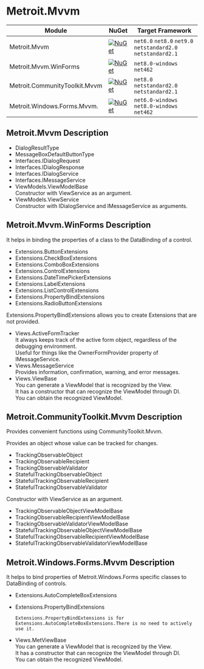 # Metroit.Mvvm

|Module                |NuGet | Target Framework |
|----------------------|------|------------------|
|Metroit.Mvvm               |[![NuGet](https://img.shields.io/badge/nuget-v0.0.2-blue.svg)](https://www.nuget.org/packages/Metroit.Mvvm/) | `net6.0` `net8.0` `net9.0` `netstandard2.0` `netstandard2.1` |
|Metroit.Mvvm.WinForms          |[![NuGet](https://img.shields.io/badge/nuget-v0.0.2-blue.svg)](https://www.nuget.org/packages/Metroit.Mvvm.WinForms/) | `net8.0-windows` `net462` |
|Metroit.CommunityToolkit.Mvvm |[![NuGet](https://img.shields.io/badge/nuget-v0.0.2-blue.svg)](https://www.nuget.org/packages/Metroit.CommunityToolkit.Mvvm/) | `net8.0` `netstandard2.0` `netstandard2.1` |
|Metroit.Windows.Forms.Mvvm.|[![NuGet](https://img.shields.io/badge/nuget-v0.0.2-blue.svg)](https://www.nuget.org/packages/Metroit.Windows.Forms.Mvvm/) | `net6.0-windows` `net8.0-windows` `net462` |

## Metroit.Mvvm Description
- DialogResultType
- MessageBoxDefaultButtonType
- Interfaces.IDialogRequest
- Interfaces.IDialogResponse
- Interfaces.IDialogService
- Interfaces.IMessageService
- ViewModels.ViewModelBase  
    Constructor with ViewService as an argument.
- ViewModels.ViewService  
    Constructor with IDialogService and IMessageService<DialogResultType> as arguments.

## Metroit.Mvvm.WinForms Description
It helps in binding the properties of a class to the DataBinding of a control.
  - Extensions.ButtonExtensions
  - Extensions.CheckBoxExtensions
  - Extensions.ComboBoxExtensions
  - Extensions.ControlExtensions
  - Extensions.DateTimePickerExtensions
  - Extensions.LabelExtensions
  - Extensions.ListControlExtensions
  - Extensions.PropertyBindExtensions
  - Extensions.RadioButtonExtensions

Extensions.PropertyBindExtensions allows you to create Extensions that are not provided.

- Views.ActiveFormTracker  
    It always keeps track of the active form object, regardless of the debugging environment.  
    Useful for things like the OwnerFormProvider property of IMessageService<T>.
- Views.MessageService  
    Provides information, confirmation, warning, and error messages.
- Views.ViewBase  
    You can generate a ViewModel that is recognized by the View.  
    It has a constructor that can recognize the ViewModel through DI.  
    You can obtain the recognized ViewModel.

## Metroit.CommunityToolkit.Mvvm Description
Provides convenient functions using CommunityToolkit.Mvvm.

Provides an object whose value can be tracked for changes.
  - TrackingObservableObject
  - TrackingObservableRecipient
  - TrackingObservableValidator
  - StatefulTrackingObservableObject
  - StatefulTrackingObservableRecipient
  - StatefulTrackingObservableValidator

Constructor with ViewService as an argument.
  - TrackingObservableObjectViewModelBase
  - TrackingObservableRecipientViewModelBase
  - TrackingObservableValidatorViewModelBase
  - StatefulTrackingObservableObjectViewModelBase
  - StatefulTrackingObservableRecipientViewModelBase
  - StatefulTrackingObservableValidatorViewModelBase

## Metroit.Windows.Forms.Mvvm Description
It helps to bind properties of Metroit.Windows.Forms specific classes to DataBinding of controls.
  - Extensions.AutoCompleteBoxExtensions
  - Extensions.PropertyBindExtensions

    ```
    Extensions.PropertyBindExtensions is for Extensions.AutoCompleteBoxExtensions.There is no need to actively use it.
    ```

- Views.MetViewBase  
    You can generate a ViewModel that is recognized by the View.  
    It has a constructor that can recognize the ViewModel through DI.  
    You can obtain the recognized ViewModel.

